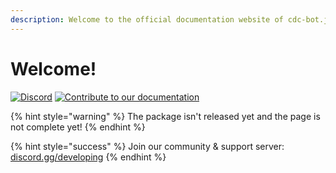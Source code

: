 ```yaml
---
description: Welcome to the official documentation website of cdc-bot.js!
---
```


# Welcome!

[![Discord](https://img.shields.io/discord/845696357406998588?color=blue&label=Discord&logo=discord&logoColor=white)](https://discord.gg/djcSRFPPaN) [![Contribute to our documentation](https://img.shields.io/github/contributors/cdc-bot-js-npm/documentation?label=Documentation%20Contributors)](https://github.com/cdc-bot-js-npm/documentation)

{% hint style="warning" %}
The package isn't released yet and the page is not complete yet!
{% endhint %}

{% hint style="success" %}
Join our community & support server: [discord.gg/developing](https://discord.gg/developing)
{% endhint %}

